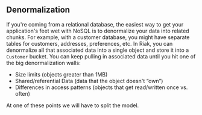 ## Denormalization

If you're coming from a relational database, the easiest way to get your application's feet wet with NoSQL is to denormalize your data into related chunks. For example, with a customer database, you might have separate tables for customers, addresses, preferences, etc. In Riak, you can denormalize all that associated data into a single object and store it into a ``Customer`` bucket. You can keep pulling in associated data until you hit one of the big denormalization walls:

* Size limits (objects greater than 1MB)
* Shared/referential Data (data that the object doesn't “own”)
* Differences in access patterns (objects that get read/written once vs. often)

At one of these points we will have to split the model.
